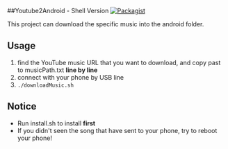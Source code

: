 ##Youtube2Android - Shell Version
[![Packagist](https://img.shields.io/badge/Version-0.0.2-brightgreen.svg)]()</br>   


This project can download the specific music into the android folder.   
    
Usage     
-------------------------
1. find the YouTube music URL that you want to download, and copy past to musicPath.txt **line by line**    
2. connect with your phone by USB line    
3. ```./downloadMusic.sh```    
      
      
Notice    
-------------------------
* Run install.sh to install **first**
* If you didn't seen the song that have sent to your phone, try to reboot your phone!